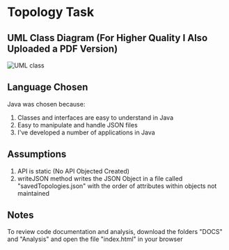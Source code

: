 # Topology Task
## UML Class Diagram (For Higher Quality I Also Uploaded a PDF Version)
![UML class](https://user-images.githubusercontent.com/61092652/169524000-dfd109c6-fa7c-4a1e-946a-54485d6d71ed.png)


## Language Chosen
Java was chosen because:
1) Classes and interfaces are easy to understand in Java
2) Easy to manipulate and handle JSON files
3) I've developed a number of applications in Java

## Assumptions
1) API is static (No API Objected Created)
2) writeJSON method writes the JSON Object in a file called "savedTopologies.json" with the order of attributes within objects not maintained

## Notes
To review code documentation and analysis, download the folders "DOCS" and "Analysis" and open the file "index.html" in your browser
